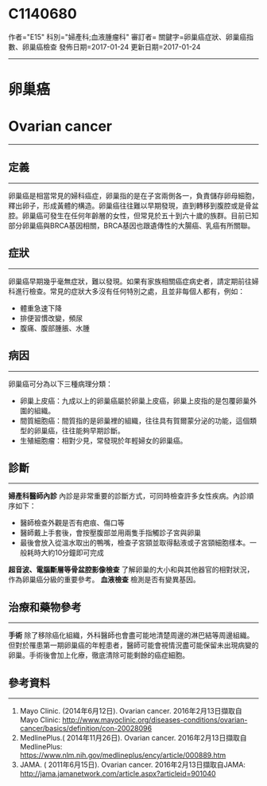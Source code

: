 # C1140680
作者="E15"
科別="婦產科;血液腫瘤科"
審訂者=
關鍵字=卵巢癌症狀、卵巢癌指數、卵巢癌檢查
發佈日期=2017-01-24
更新日期=2017-01-24

----------
# 卵巢癌
# Ovarian cancer
----------
## 定義
----------

卵巢癌是相當常見的婦科癌症，卵巢指的是在子宮兩側各一，負責儲存卵母細胞，釋出卵子，形成黃體的構造。卵巢癌往往難以早期發現，直到轉移到腹腔或是骨盆腔。卵巢癌可發生在任何年齡層的女性，但常見於五十到六十歲的族群。目前已知部分卵巢癌與BRCA基因相關，BRCA基因也跟遺傳性的大腸癌、乳癌有所關聯。

## 症狀
----------

卵巢癌早期幾乎毫無症狀，難以發現。如果有家族相關癌症病史者，請定期前往婦科進行檢查。常見的症狀大多沒有任何特別之處，且並非每個人都有，例如：

- 體重急速下降
- 排便習慣改變，頻尿
- 腹痛、腹部腫脹、水腫
## 病因
----------

卵巢癌可分為以下三種病理分類：

- 卵巢上皮癌：九成以上的卵巢癌屬於卵巢上皮癌，卵巢上皮指的是包覆卵巢外圍的組織。
- 間質細胞癌：間質指的是卵巢裡的組織，往往具有賀爾蒙分泌的功能，這個類型的卵巢癌，往往能夠早期診斷。
- 生殖細胞瘤：相對少見，常發現於年輕婦女的卵巢癌。
## 診斷
----------

**婦產科醫師內診**
內診是非常重要的診斷方式，可同時檢查許多女性疾病。內診順序如下：

- 醫師檢查外觀是否有疤痕、傷口等
- 醫師戴上手套後，會按壓腹部並用兩隻手指觸診子宮與卵巢
- 最後會放入從溫水取出的鴨嘴，檢查子宮頸並取得黏液或子宮頸細胞樣本。一般耗時大約10分鐘即可完成

**超音波、電腦斷層等骨盆腔影像檢查**
了解卵巢的大小和與其他器官的相對狀況，作為卵巢癌分級的重要參考。
**血液檢查**
檢測是否有變異基因。

## 治療和藥物參考
----------

**手術**
除了移除癌化組織，外科醫師也會盡可能地清楚周邊的淋巴結等周邊組織。但對於罹患第一期卵巢癌的年輕患者，醫師可能會視情況盡可能保留未出現病變的卵巢。手術後會加上化療，徹底清除可能剩餘的癌症細胞。 

## 參考資料
----------
1. Mayo Clinic. (2014年6月12日). Ovarian cancer. 2016年2月13日擷取自Mayo Clinic:
  http://www.mayoclinic.org/diseases-conditions/ovarian-cancer/basics/definition/con-20028096
2. MedlinePlus.( 2014年11月26日). Ovarian cancer. 2016年2月13日擷取自MedlinePlus:
  https://www.nlm.nih.gov/medlineplus/ency/article/000889.htm
3. JAMA. ( 2011年6月15日). Ovarian cancer. 2016年2月13日擷取自JAMA:
  http://jama.jamanetwork.com/article.aspx?articleid=901040

